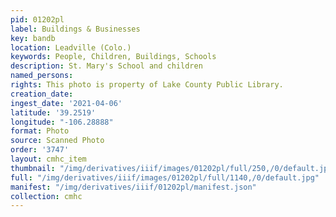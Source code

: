 ```yaml
---
pid: 01202pl
label: Buildings & Businesses
key: bandb
location: Leadville (Colo.)
keywords: People, Children, Buildings, Schools
description: St. Mary's School and children
named_persons: 
rights: This photo is property of Lake County Public Library.
creation_date: 
ingest_date: '2021-04-06'
latitude: '39.2519'
longitude: "-106.28888"
format: Photo
source: Scanned Photo
order: '3747'
layout: cmhc_item
thumbnail: "/img/derivatives/iiif/images/01202pl/full/250,/0/default.jpg"
full: "/img/derivatives/iiif/images/01202pl/full/1140,/0/default.jpg"
manifest: "/img/derivatives/iiif/01202pl/manifest.json"
collection: cmhc
---
```

